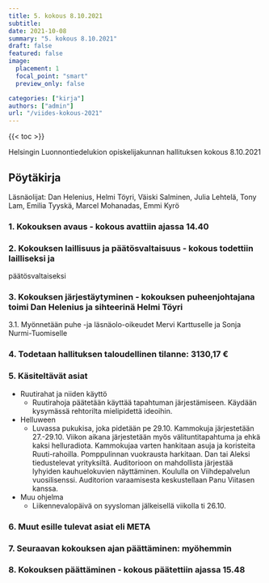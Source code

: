 ```yaml
---
title: 5. kokous 8.10.2021
subtitle: 
date: 2021-10-08
summary: "5. kokous 8.10.2021"
draft: false
featured: false
image:
  placement: 1
  focal_point: "smart"
  preview_only: false

categories: ["kirja"]
authors: ["admin"]
url: "/viides-kokous-2021"
---
```

{{< toc >}}

Helsingin Luonnontiedelukion opiskelijakunnan hallituksen kokous 8.10.2021

## **Pöytäkirja**

Läsnäolijat: Dan Helenius, Helmi Töyri, Väiski Salminen, Julia Lehtelä, Tony Lam, Emilia Tyyskä, Marcel Mohanadas, Emmi Kyrö

### **1. Kokouksen avaus** - kokous avattiin ajassa 14.40

### **2. Kokouksen laillisuus ja päätösvaltaisuu**s - kokous todettiin lailliseksi ja

päätösvaltaiseksi

### **3. Kokouksen järjestäytyminen** - kokouksen puheenjohtajana toimi Dan Helenius ja sihteerinä Helmi Töyri

3.1. Myönnetään puhe -ja läsnäolo-oikeudet Mervi Karttuselle ja Sonja Nurmi-Tuomiselle

### **4. Todetaan hallituksen taloudellinen tilanne: 3130,17 €**

### **5. Käsiteltävät asiat**

- Ruutirahat ja niiden käyttö
  - Ruutirahoja päätetään käyttää tapahtuman järjestämiseen. Käydään kysymässä rehtorilta mielipidettä ideoihin.
- Helluween
  - Luvassa pukukisa, joka pidetään pe 29.10. Kammokuja järjestetään 27.-29.10. Viikon aikana järjestetään myös välituntitapahtuma ja ehkä kaksi helluradiota. Kammokujaa varten hankitaan asuja ja koristeita Ruuti-rahoilla. Pomppulinnan vuokrausta harkitaan. Dan tai Aleksi tiedustelevat yrityksiltä. Auditorioon on mahdollista järjestää lyhyiden kauhuelokuvien näyttäminen. Koululla on Viihdepalvelun vuosilisenssi. Auditorion varaamisesta keskustellaan Panu Viitasen kanssa.
- Muu ohjelma
  - Liikennevalopäivä on syysloman jälkeisellä viikolla ti 26.10.

### **6. Muut esille tulevat asiat eli META**

### **7. Seuraavan kokouksen ajan päättäminen: myöhemmin**

### **8. Kokouksen päättäminen -** kokous päätettiin ajassa 15.48
